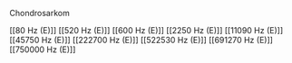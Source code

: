 Chondrosarkom

[[80 Hz (E)]]
[[520 Hz (E)]]
[[600 Hz (E)]]
[[2250 Hz (E)]]
[[11090 Hz (E)]]
[[45750 Hz (E)]]
[[222700 Hz (E)]]
[[522530 Hz (E)]]
[[691270 Hz (E)]]
[[750000 Hz (E)]]